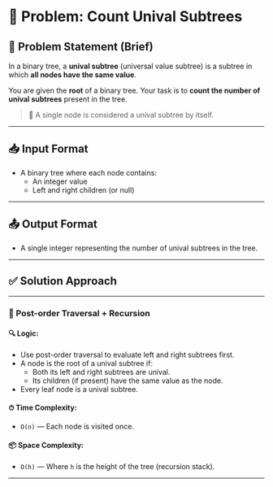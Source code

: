 # 🚀 Problem: Count Unival Subtrees

## 📄 Problem Statement (Brief)

In a binary tree, a **unival subtree** (universal value subtree) is a subtree in which **all nodes have the same value**.

You are given the **root** of a binary tree. Your task is to **count the number of unival subtrees** present in the tree.

> 🔹 A single node is considered a unival subtree by itself.

---

## 📥 Input Format

- A binary tree where each node contains:
  - An integer value
  - Left and right children (or null)

---

## 📤 Output Format

- A single integer representing the number of unival subtrees in the tree.

---

## ✅ Solution Approach

---

### 🔹 Post-order Traversal + Recursion

#### 🔍 Logic:

- Use post-order traversal to evaluate left and right subtrees first.
- A node is the root of a unival subtree if:
  - Both its left and right subtrees are unival.
  - Its children (if present) have the same value as the node.
- Every leaf node is a unival subtree.

#### ⏱ Time Complexity:

- `O(n)` — Each node is visited once.

#### 📦 Space Complexity:

- `O(h)` — Where `h` is the height of the tree (recursion stack).

---

